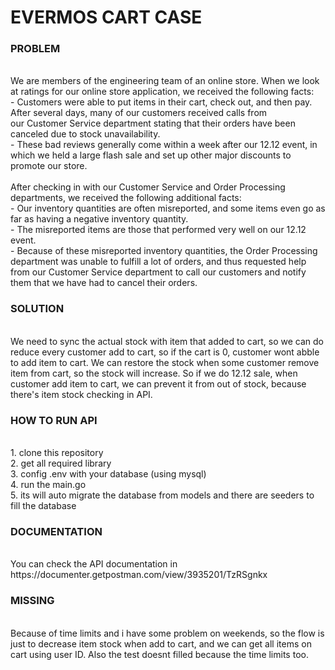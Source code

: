 <h1>EVERMOS CART CASE</h1>

<h3>PROBLEM</h3><br>
We are members of the engineering team of an online store. When we look at ratings for our online store application, we received the following
facts:<br>
- Customers were able to put items in their cart, check out, and then pay. After several days, many of our customers received calls from<br>
our Customer Service department stating that their orders have been canceled due to stock unavailability.<br>
- These bad reviews generally come within a week after our 12.12 event, in which we held a large flash sale and set up other major
discounts to promote our store.<br>
<br>
After checking in with our Customer Service and Order Processing departments, we received the following additional facts:<br>
- Our inventory quantities are often misreported, and some items even go as far as having a negative inventory quantity.<br>
- The misreported items are those that performed very well on our 12.12 event.<br>
- Because of these misreported inventory quantities, the Order Processing department was unable to fulfill a lot of orders, and thus
requested help from our Customer Service department to call our customers and notify them that we have had to cancel their orders.<br>

<h3>SOLUTION</h3><br>
We need to sync the actual stock with item that added to cart, so we can do reduce every customer add to cart, so if the cart is 0, customer wont abble to add item to cart.
We can restore the stock when some customer remove item from cart, so the stock will increase.
So if we do 12.12 sale, when customer add item to cart, we can prevent it from out of stock, because there's item stock checking in API.

<h3>HOW TO RUN API</h3><br>
1. clone this repository<br>
2. get all required library<br>
3. config .env with your database (using mysql)<br>
4. run the main.go<br>
5. its will auto migrate the database from models and there are seeders to fill the database<br>


<h3>DOCUMENTATION</h3><br>
You can check the API documentation in https://documenter.getpostman.com/view/3935201/TzRSgnkx

<h3>MISSING</h3><br>
Because of time limits and i have some problem on weekends, so the flow is just to decrease item stock when add to cart, and we can get all items on cart using user ID.
Also the test doesnt filled because the time limits too.
